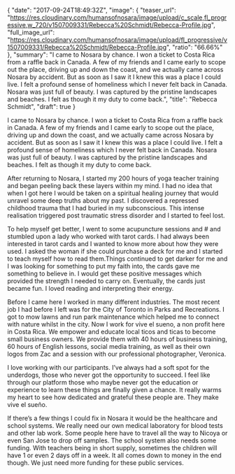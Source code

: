 {
  "date": "2017-09-24T18:49:32Z",
  "image": {
    "teaser_url": "https://res.cloudinary.com/humansofnosara/image/upload/c_scale,fl_progressive,w_720/v1507009331/Rebecca%20Schmidt/Rebecca-Profile.jpg",
    "full_image_url": "https://res.cloudinary.com/humansofnosara/image/upload/fl_progressive/v1507009331/Rebecca%20Schmidt/Rebecca-Profile.jpg",
    "ratio": "66.66%"
  },
  "summary": "I came to Nosara by chance. I won a ticket to Costa Rica from a raffle back in Canada. A few of my friends and I came early to scope out the place, driving up and down the coast, and we actually came across Nosara by accident. But as soon as I saw it I knew this was a place I could live. I felt a profound sense of homeliness which I never felt back in Canada. Nosara was just full of beauty. I was captured by the pristine landscapes and beaches. I felt as though it my duty to come back.",
  "title": "Rebecca Schmidt",
  "draft": true
}
<p>
I came to Nosara by chance. I won a ticket to Costa Rica from a raffle back in Canada. A few of my friends and I came early to scope out the place, driving up and down the coast, and we actually came across Nosara by accident. But as soon as I saw it I knew this was a place I could live. I felt a profound sense of homeliness which I never felt back in Canada. Nosara was just full of beauty. I was captured by the pristine landscapes and beaches. I felt as though it my duty to come back.
</p>
<p>
After returning to Nosara, I started my 200 hours of yoga teacher training and began peeling back these layers within my mind. I had no idea that when I got here I would be taken on a spiritual healing journey that would unravel some deep truths about my past. I discovered a repressed childhood trauma that I had buried in my subconscious. This intense realisation triggered post traumatic stress disorder and I started to feel lost.
</p>
<p>
To help myself get better, I went to some acupuncture sessions and # and stumbled upon a lady who worked with tarot cards. I had always been interested in tarot cards and I wanted to know more about how they were used. I asked the woman if she could purchase a deck for me and I started to teach myself how to read them.Things continued to get darker for me and I was looking for something to put my faith into, the cards gave me something to believe in. I would get these positive messages which provided the strength I needed to carry on. Eventually, the cards just became fun. I loved reading and interpreting their energy.
</p>
<p>
Before I came here I worked in many different industries. The most recent job I had before I left was for the City of Toronto in Parks and Recreations. I got to mow lawns and run park maintenance which helped me to connect with nature whilst in the city. Now I work for vive el sueno, a non profit here in Costa Rica. We empower and educate local ticos and ticas to become small business owners. We provide them with 40 hours of business training, 60 hours of English lessons, social media training, as well as their own logos from Zac and a session with our professional photographer, Veronica.
</p>
<p>
I love working with our participants. I’ve always had a soft spot for the underdogs, those who never got the opportunity to succeed. I feel like through our platform those who maybe never got the education or experience to learn these things are finally given a chance. It really warms my heart to see how dedicated and grateful these people are. They make vive el sueño.
</p>
<p>
If there’s a few things I could fix in Nosara it would be the healthcare and school systems. We really need our own medical laboratory for blood tests and other lab work. Some people here have to travel all the way to Nicoya or even San Jose to drop off samples. The school system also needs some funding. With teachers being in short supply, sometimes the children will have 1 or even 2 days off in a week. It all comes down to money in the end though. We just need more funding for these public services.
</p>
